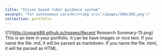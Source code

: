 ```yaml
---
title: "Vision based robot guidance system"
excerpt: "For autonomous cars<br/><img src='/images/500x300.png'>"
collection: portfolio
---
```

![1](http://copark86.github.io/images/Recent Research Summary-15.png)
This is an item in your portfolio. It can be have images or nice text. If you name the file .md, it will be parsed as markdown. If you name the file .html, it will be parsed as HTML. 
